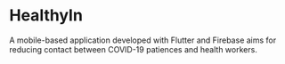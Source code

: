 # HealthyIn

A mobile-based application developed with Flutter and Firebase aims for reducing contact between COVID-19 patiences and health workers.
